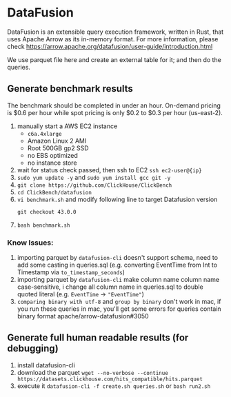 # DataFusion

DataFusion is an extensible query execution framework, written in Rust, that uses Apache Arrow as its in-memory format. For more information, please check <https://arrow.apache.org/datafusion/user-guide/introduction.html>

We use parquet file here and create an external table for it; and then do the queries.

## Generate benchmark results

The benchmark should be completed in under an hour. On-demand pricing is $0.6 per hour while spot pricing is only $0.2 to $0.3 per hour (us-east-2).

1. manually start a AWS EC2 instance
    - `c6a.4xlarge`
    - Amazon Linux 2 AMI
    - Root 500GB gp2 SSD
    - no EBS optimized
    - no instance store
1. wait for status check passed, then ssh to EC2 `ssh ec2-user@{ip}`
1. `sudo yum update -y` and `sudo yum install gcc git -y`
1. `git clone https://github.com/ClickHouse/ClickBench`
1. `cd ClickBench/datafusion`
1. `vi benchmark.sh` and modify following line to target Datafusion version
    ```
    git checkout 43.0.0
    ```
1. `bash benchmark.sh`

### Know Issues:

1. importing parquet by `datafusion-cli` doesn't support schema, need to add some casting in queries.sql (e.g. converting EventTime from Int to Timestamp via `to_timestamp_seconds`)
2. importing parquet by `datafusion-cli` make column name column name case-sensitive, i change all column name in queries.sql to double quoted literal (e.g. `EventTime` -> `"EventTime"`)
3. `comparing binary with utf-8` and `group by binary` don't work in mac, if you run these queries in mac, you'll get some errors for queries contain binary format apache/arrow-datafusion#3050


## Generate full human readable results (for debugging)

1. install datafusion-cli
2. download the parquet ```wget --no-verbose --continue https://datasets.clickhouse.com/hits_compatible/hits.parquet```
3. execute it ```datafusion-cli -f create.sh queries.sh``` or ```bash run2.sh```
